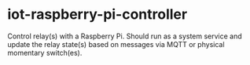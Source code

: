 # iot-raspberry-pi-controller

Control relay(s) with a Raspberry Pi.  Should run as a system service and update the relay state(s) based on messages via MQTT or physical momentary switch(es).
